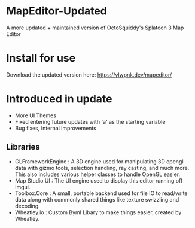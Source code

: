 # MapEditor-Updated
A more updated + maintained version of OctoSquiddy's Splatoon 3 Map Editor

# Install for use
Download the updated version here: https://ylwpnk.dev/mapeditor/


# Introduced in update
- More UI Themes
- Fixed entering future updates with 'a' as the starting variable
- Bug fixes, Internal improvements


## Libraries
- GLFrameworkEngine : A 3D engine used for manipulating 3D opengl data with gizmo tools, selection handling, ray casting, and much more. This also includes various helper classes to handle OpenGL easier.  
- Map Studio UI : The UI engine used to display this editor running off imgui. 
- Toolbox.Core : A small, portable backend used for file IO to read/write data along with commonly shared things like texture swizzling and decoding. 
- Wheatley.io : Custom Byml Libary to make things easier, created by Wheatley.
